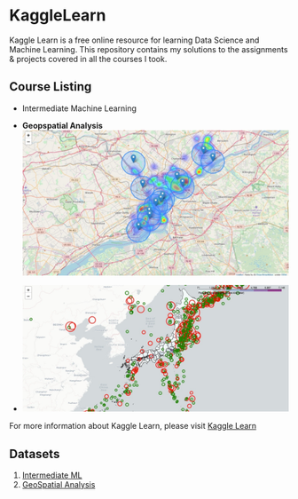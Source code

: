 # KaggleLearn
Kaggle Learn is a free online resource for learning Data Science and Machine Learning. This repository contains my solutions to the assignments & projects covered in all the courses I took.

## Course Listing
- Intermediate Machine Learning

- **Geopspatial Analysis**
![GeoMaps](https://github.com/LotaIbe/KaggleLearn/blob/master/GeoSpatial%20Analysis/Plots/map1.JPG)
- ![GeoMaps2](https://github.com/LotaIbe/KaggleLearn/blob/master/GeoSpatial%20Analysis/Plots/map2.JPG)


For more information about Kaggle Learn, please visit   <a href = "https://www.kaggle.com/learn/"> Kaggle Learn </a>

## Datasets
1.  <a href ="https://www.kaggle.com/c/home-data-for-ml-course"> Intermediate ML </a>
2. <a href ="https://www.kaggle.com/alexisbcook/geospatial-learn-course-data"> GeoSpatial Analysis </a>
